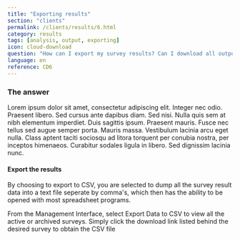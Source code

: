 ```yaml
---
title: "Exporting results"
section: "clients"
permalink: /clients/results/6.html
category: results
tags: [analysis, output, exporting]
icon: cloud-download
question: "How can I export my survey results? Can I download all outputs for my survey from the system?"
language: en
reference: CD6
---
```


### The answer

Lorem ipsum dolor sit amet, consectetur adipiscing elit. Integer nec odio. Praesent libero. Sed cursus ante dapibus diam. Sed nisi. Nulla quis sem at nibh elementum imperdiet. Duis sagittis ipsum. Praesent mauris. Fusce nec tellus sed augue semper porta. Mauris massa. Vestibulum lacinia arcu eget nulla. Class aptent taciti sociosqu ad litora torquent per conubia nostra, per inceptos himenaeos. Curabitur sodales ligula in libero. Sed dignissim lacinia nunc.


#### Export the results

By choosing to export to CSV, you are selected to dump all the survey result data into a text file seperate by comma's, which then has the ability to be opened with most spreadsheet programs.

From the Management Interface, select Export Data to CSV to view all the active or archived surveys. Simply click the download link listed behind the desired survey to obtain the CSV file

